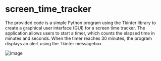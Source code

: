 # screen_time_tracker
 The provided code is a simple Python program using the Tkinter library to create a graphical user interface (GUI) for a screen time tracker. The application allows users to start a timer, which counts the elapsed time in minutes and seconds. When the timer reaches 30 minutes, the program displays an alert using the Tkinter messagebox.


![image](https://github.com/Maneeshnirmal/screen_time_tracker/assets/101589684/607632d8-f738-42d4-bb30-39a9f35dafb1)
